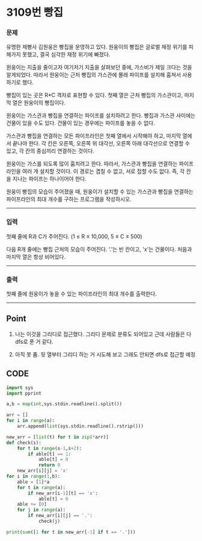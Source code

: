 # 3109번 빵집



### 문제



유명한 제빵사 김원웅은 빵집을 운영하고 있다. 원웅이의 빵집은 글로벌 재정 위기를 피해가지 못했고, 결국 심각한 재정 위기에 빠졌다.

원웅이는 지출을 줄이고자 여기저기 지출을 살펴보던 중에, 가스비가 제일 크다는 것을 알게되었다. 따라서 원웅이는 근처 빵집의 가스관에 몰래 파이프를 설치해 훔쳐서 사용하기로 했다.

빵집이 있는 곳은 R*C 격자로 표현할 수 있다. 첫째 열은 근처 빵집의 가스관이고, 마지막 열은 원웅이의 빵집이다.

원웅이는 가스관과 빵집을 연결하는 파이프를 설치하려고 한다. 빵집과 가스관 사이에는 건물이 있을 수도 있다. 건물이 있는 경우에는 파이프를 놓을 수 없다.

가스관과 빵집을 연결하는 모든 파이프라인은 첫째 열에서 시작해야 하고, 마지막 열에서 끝나야 한다. 각 칸은 오른쪽, 오른쪽 위 대각선, 오른쪽 아래 대각선으로 연결할 수 있고, 각 칸의 중심끼리 연결하는 것이다.

원웅이는 가스를 되도록 많이 훔치려고 한다. 따라서, 가스관과 빵집을 연결하는 파이프라인을 여러 개 설치할 것이다. 이 경로는 겹칠 수 없고, 서로 접할 수도 없다. 즉, 각 칸을 지나는 파이프는 하나이어야 한다.

원웅이 빵집의 모습이 주어졌을 때, 원웅이가 설치할 수 있는 가스관과 빵집을 연결하는 파이프라인의 최대 개수를 구하는 프로그램을 작성하시오.

---

### 입력



첫째 줄에 R과 C가 주어진다. (1 ≤ R ≤ 10,000, 5 ≤ C ≤ 500)

다음 R개 줄에는 빵집 근처의 모습이 주어진다. '.'는 빈 칸이고, 'x'는 건물이다. 처음과 마지막 열은 항상 비어있다.

---

### 출력



첫째 줄에 원웅이가 놓을 수 있는 파이프라인의 최대 개수를 출력한다.

---

## Point



1. 나는 이것을 그리디로 접근했다. 그리디 문제로 분류도 되어있고 근데 사람들은 다 dfs로 푼 거 같다.

2. 아직 못 품. 뒷 열부터 그리디 하는 거 시도해 보고 그래도 안되면 dfs로 접근할 예정

   

## CODE

```python
import sys
import pprint

a,b = map(int,sys.stdin.readline().split())

arr = []
for i in range(a):
    arr.append(list(sys.stdin.readline().rstrip()))

new_arr = [list(t) for t in zip(*arr)]
def check(s):
    for t in range(s-1,s+2):
        if able[t] == 1:
            able[t] = 0
            return 0
    new_arr[i][j] = 'x'
for i in range(1,b):
    able = [1]*a
    for t in range(a):
        if new_arr[i-1][t] == 'x':
            able[t] = 0
    able += [0]
    for j in range(a):
        if new_arr[i][j] == '.':
            check(j)

print(sum([1 for t in new_arr[-1] if t == '.']))

```

